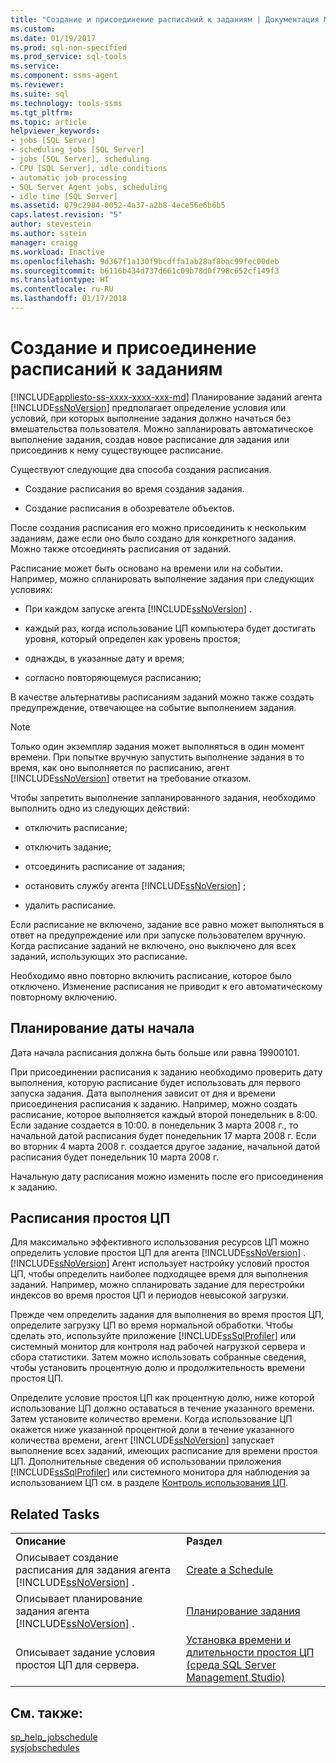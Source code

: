 ```yaml
---
title: "Создание и присоединение расписаний к заданиям | Документация Майкрософт"
ms.custom: 
ms.date: 01/19/2017
ms.prod: sql-non-specified
ms.prod_service: sql-tools
ms.service: 
ms.component: ssms-agent
ms.reviewer: 
ms.suite: sql
ms.technology: tools-ssms
ms.tgt_pltfrm: 
ms.topic: article
helpviewer_keywords:
- jobs [SQL Server]
- scheduling jobs [SQL Server]
- jobs [SQL Server], scheduling
- CPU [SQL Server], idle conditions
- automatic job processing
- SQL Server Agent jobs, scheduling
- idle time [SQL Server]
ms.assetid: 079c2984-0052-4a37-a2b8-4ece56e6b6b5
caps.latest.revision: "5"
author: stevestein
ms.author: sstein
manager: craigg
ms.workload: Inactive
ms.openlocfilehash: 9d367f1a130f9bcdffa1ab28af8bac99fec00deb
ms.sourcegitcommit: b6116b434d737d661c09b78d0f798c652cf149f3
ms.translationtype: HT
ms.contentlocale: ru-RU
ms.lasthandoff: 01/17/2018
---
```

# <a name="create-and-attach-schedules-to-jobs"></a>Создание и присоединение расписаний к заданиям
[!INCLUDE[appliesto-ss-xxxx-xxxx-xxx-md](../../includes/appliesto-ss-xxxx-xxxx-xxx-md.md)] Планирование заданий агента [!INCLUDE[ssNoVersion](../../includes/ssnoversion_md.md)] предполагает определение условия или условий, при которых выполнение задания должно начаться без вмешательства пользователя. Можно запланировать автоматическое выполнение задания, создав новое расписание для задания или присоединив к нему существующее расписание.  
  
Существуют следующие два способа создания расписания.  
  
-   Создание расписания во время создания задания.  
  
-   Создание расписания в обозревателе объектов.  
  
После создания расписания его можно присоединить к нескольким заданиям, даже если оно было создано для конкретного задания. Можно также отсоединять расписания от заданий.  
  
Расписание может быть основано на времени или на событии. Например, можно спланировать выполнение задания при следующих условиях:  
  
-   При каждом запуске агента [!INCLUDE[ssNoVersion](../../includes/ssnoversion_md.md)] .  
  
-   каждый раз, когда использование ЦП компьютера будет достигать уровня, который определен как уровень простоя;
  
  
-   однажды, в указанные дату и время;
  
  
-   согласно повторяющемуся расписанию;
  
  
В качестве альтернативы расписаниям заданий можно также создать предупреждение, отвечающее на событие выполнением задания.  
  
> [!NOTE]  
> Только один экземпляр задания может выполняться в один момент времени. При попытке вручную запустить выполнение задания в то время, как оно выполняется по расписанию, агент [!INCLUDE[ssNoVersion](../../includes/ssnoversion_md.md)] ответит на требование отказом.  
  
Чтобы запретить выполнение запланированного задания, необходимо выполнить одно из следующих действий:  
  
-   отключить расписание;  
  
-   отключить задание;  
  
-   отсоединить расписание от задания;  
  
-   остановить службу агента [!INCLUDE[ssNoVersion](../../includes/ssnoversion_md.md)] ;  
  
-   удалить расписание.  
  
Если расписание не включено, задание все равно может выполняться в ответ на предупреждение или при запуске пользователем вручную. Когда расписание заданий не включено, оно выключено для всех заданий, использующих это расписание.  
  
Необходимо явно повторно включить расписание, которое было отключено. Изменение расписания не приводит к его автоматическому повторному включению.  
  
## <a name="scheduling-start-dates"></a>Планирование даты начала  
Дата начала расписания должна быть больше или равна 19900101.  
  
При присоединении расписания к заданию необходимо проверить дату выполнения, которую расписание будет использовать для первого запуска задания. Дата выполнения зависит от дня и времени присоединения расписания к заданию. Например, можно создать расписание, которое выполняется каждый второй понедельник в 8:00. Если задание создается в 10:00. в понедельник 3 марта 2008 г., то начальной датой расписания будет понедельник 17 марта 2008 г. Если во вторник 4 марта 2008 г. создается другое задание, начальной датой расписания будет понедельник 10 марта 2008 г.  
  
Начальную дату расписания можно изменить после его присоединения к заданию.  
  
## <a name="cpu-idle-schedules"></a>Расписания простоя ЦП  
Для максимально эффективного использования ресурсов ЦП можно определить условие простоя ЦП для агента [!INCLUDE[ssNoVersion](../../includes/ssnoversion_md.md)] . [!INCLUDE[ssNoVersion](../../includes/ssnoversion_md.md)] Агент использует настройку условий простоя ЦП, чтобы определить наиболее подходящее время для выполнения заданий. Например, можно спланировать задание для перестройки индексов во время простоя ЦП и периодов невысокой загрузки.  
  
Прежде чем определить задания для выполнения во время простоя ЦП, определите загрузку ЦП во время нормальной обработки. Чтобы сделать это, используйте приложение [!INCLUDE[ssSqlProfiler](../../includes/sssqlprofiler_md.md)] или системный монитор для контроля над рабочей нагрузкой сервера и сбора статистики. Затем можно использовать собранные сведения, чтобы установить процентную долю и продолжительность времени простоя ЦП.  
  
Определите условие простоя ЦП как процентную долю, ниже которой использование ЦП должно оставаться в течение указанного времени. Затем установите количество времени. Когда использование ЦП окажется ниже указанной процентной доли в течение указанного количества времени, агент [!INCLUDE[ssNoVersion](../../includes/ssnoversion_md.md)] запускает выполнение всех заданий, имеющих расписание для времени простоя ЦП. Дополнительные сведения об использовании приложения [!INCLUDE[ssSqlProfiler](../../includes/sssqlprofiler_md.md)] или системного монитора для наблюдения за использованием ЦП см. в разделе [Контроль использования ЦП](http://msdn.microsoft.com/en-us/2a02a3b6-07b2-4ad0-8a24-670414d19812).  
  
## <a name="related-tasks"></a>Related Tasks  
  
|||  
|-|-|  
|**Описание**|**Раздел**|  
|Описывает создание расписания для задания агента [!INCLUDE[ssNoVersion](../../includes/ssnoversion_md.md)] .|[Create a Schedule](../../ssms/agent/create-a-schedule.md)|  
|Описывает планирование задания агента [!INCLUDE[ssNoVersion](../../includes/ssnoversion_md.md)] .|[Планирование задания](../../ssms/agent/schedule-a-job.md)|  
|Описывает задание условия простоя ЦП для сервера.|[Установка времени и длительности простоя ЦП (среда SQL Server Management Studio)](../../ssms/agent/set-cpu-idle-time-and-duration-sql-server-management-studio.md)|  
  
## <a name="see-also"></a>См. также:  
[sp_help_jobschedule](http://msdn.microsoft.com/en-us/2cded902-9272-4667-ac4b-a4f95a9f008e)  
[sysjobschedules](http://msdn.microsoft.com/en-us/ccdafec7-2a9b-4356-bffb-1caa3a12db59)  
  
